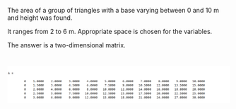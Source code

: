 The area of a group of triangles with a base varying between 0 and 10 m and height was found.

It ranges from 2 to 6 m. 
Appropriate space is chosen for the variables.

The answer is a two-dimensional matrix.
#
![](finding_area_of_triangles.png)